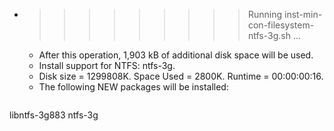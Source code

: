* >>>>>>>>> Running inst-min-con-filesystem-ntfs-3g.sh ...
  * After this operation, 1,903 kB of additional disk space will be used.
  * Install support for NTFS: ntfs-3g.
  * Disk size = 1299808K. Space Used = 2800K. Runtime = 00:00:00:16.
  * The following NEW packages will be installed:
  ```bash
libntfs-3g883 ntfs-3g
  ```
